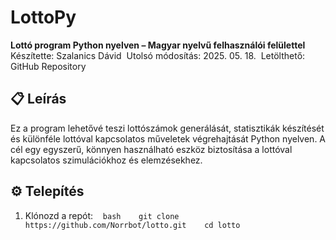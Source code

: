 # LottoPy

**Lottó program Python nyelven – Magyar nyelvű felhasználói felülettel**  
Készítette: Szalanics Dávid  
Utolsó módosítás: 2025. 05. 18.  
Letölthető: GitHub Repository

## 📋 Leírás

Ez a program lehetővé teszi lottószámok generálását, statisztikák készítését és különféle lottóval kapcsolatos műveletek végrehajtását Python nyelven. A cél egy egyszerű, könnyen használható eszköz biztosítása a lottóval kapcsolatos szimulációkhoz és elemzésekhez.

## ⚙️ Telepítés

1. Klónozd a repót:
   ```bash
   git clone https://github.com/Norrbot/lotto.git
   cd lotto
   ```
